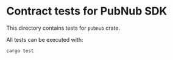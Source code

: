 # Contract tests for PubNub SDK

This directory contains tests for `pubnub` crate.

All tests can be executed with:

```shell
cargo test
```
